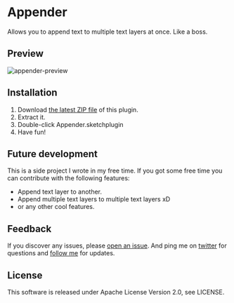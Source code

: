 # Appender
Allows you to append text to multiple text layers at once. Like a boss.

## Preview
![appender-preview](https://cloud.githubusercontent.com/assets/13232193/21555686/090b30a0-ce23-11e6-8660-99fa99fd1030.gif)

## Installation
1. Download [the latest ZIP file][1] of this plugin.
2. Extract it.
3. Double-click Appender.sketchplugin
4. Have fun!

## Future development
This is a side project I wrote in my free time. If you got some free time you can contribute with the following features:
* Append text layer to another.
* Append multiple text layers to multiple text layers xD
* or any other cool features.

## Feedback
If you discover any issues, please [open an issue][2].
And ping me on [twitter][3] for questions and [follow me][3] for updates.

## License
This software is released under Apache License Version 2.0, see LICENSE.

[1]: https://github.com/ahmedshaalan/appender-sketch-plugin/archive/master.zip
[2]: https://github.com/ahmedshaalan/appender-sketch-plugin/issues
[3]: https://twitter.com/ahmed_shaalan